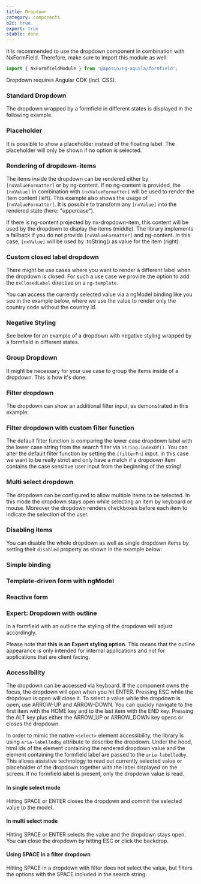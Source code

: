 ```yaml
---
title: Dropdown
category: components
b2c: true
expert: true
stable: done
---
```

It is recommended to use the dropdown component in combination with NxFormField.
Therefore, make sure to import this module as well:

```ts
import { NxFormfieldModule } from '@aposin/ng-aquila/formfield';
```

Dropdown requires Angular CDK (incl. CSS).

### Standard Dropdown
The dropdown wrapped by a formfield in different states is displayed in the following example.

<!-- example(dropdown-standard) -->

### Placeholder
It is possible to show a placeholder instead of the floating label. The placeholder will only be shown if no option is selected.

<!-- example(dropdown-placeholder) -->

### Rendering of dropdown-items
The items inside the dropdown can be rendered either by `[nxValueFormatter]` or by ng-content. If no ng-content is provided, the `[nxValue]` in combination with `[nxValueFormatter]` will be used to render the item content (left). This example also shows the usage of `[nxValueFormatter]`. It is possible to transform any `[nxValue]` into the rendered state (here: "uppercase").

If there is ng-content projected by nx-dropdown-item, this content will be used by the dropdown to display the items (middle). The library implements a fallback if you do not provide `[nxValueFormatter]` and ng-content. In this case, `[nxValue]` will be used by .toString() as value for the item (right).

<!-- example(dropdown-rendering-items) -->

### Custom closed label dropdown
There might be use cases where you want to render a different label when the dropdown is closed. For such a use case we provide the option to add the `nxClosedLabel` directive on a `ng-template`.


You can access the currently selected value via a ngModel binding like you see in the example below, where we use the value to render only the country code without the country id.

<!-- example(dropdown-custom-label) -->

### Negative Styling
See below for an example of a dropdown with negative styling wrapped by a formfield in different states.

<!-- example(dropdown-negative) -->

### Group Dropdown

It might be necessary for your use case to group the items inside of a dropdown.
This is how it's done:

<!-- example(dropdown-group) -->

### Filter dropdown

The dropdown can show an additional filter input, as demonstrated in this example:

<!-- example(dropdown-filter) -->

### Filter dropdown with custom filter function

The default filter function is comparing the lower case dropdown label with the lower case string
from the search filter via `String.indexOf()`.
You can alter the default filter function by setting the `[filterFn]` input.
In this case we want to be really strict and only have a match if a dropdown item contains the
case sensitive user input from the beginning of the string!

<!-- example(dropdown-filter-custom) -->

### Multi select dropdown

The dropdown can be configured to allow multiple items to be selected. In this
mode the dropdown stays open while selecting an item by keyboard or mouse.
Moreover the dropdown renders checkboxes before each item to indicate the selection
of the user.

<!-- example(dropdown-multi-select) -->

### Disabling items
You can disable the whole dropdown as well as single dropdown items by setting their `disabled` property as shown in the example below:
<!-- example(dropdown-disabled-items) -->

### Simple binding

<!-- example(dropdown-simple-binding) -->

### Template-driven form with ngModel

<!-- example(dropdown-template-driven) -->

### Reactive form

<!-- example(dropdown-reactive) -->

<div class="docs-expert-container">

### Expert: Dropdown with outline
In a formfield with an outline the styling of the dropdown will adjust accordingly.

Please note that **this is an Expert styling option**. This means that the outline appearance is only intended for internal applications and not for applications that are client facing.

<!-- example(dropdown-outline) -->

</div>

### Accessibility
The dropdown can be accessed via keyboard. If the component owns the focus, the dropdown will open when you hit ENTER. Pressing ESC while the dropdown is open will close it. To select a value while the dropdown is open, use ARROW-UP and ARROW-DOWN. You can quickly navigate to the first item with the HOME key and to the last item with the END key. Pressing the ALT key plus either the ARROW_UP or ARROW_DOWN key opens or closes the dropdown.

In order to mimic the native `<select>` element accessibility, the library is using `aria-labelledby` attribute to describe the dropdown. Under the hood, html ids of the element containing the rendered dropdown value and the element containing the formfield label are passed to the `aria-labelledby`. This allows assistive technology to read out currently selected value or placeholder of the dropdown together with the label displayed on the screen. If no formfield label is
present, only the dropdown value is read.


#### In single select mode
Hitting SPACE or ENTER closes the dropdown and commit the selected value to the model.

#### In multi select mode
Hitting SPACE or ENTER selects the value and the dropdown stays open. You can close the dropdown by hitting ESC or click the backdrop.

#### Using SPACE in a filter dropdown
Hitting SPACE in a dropdown with filter does not select the value, but filters the options with the SPACE included in the search string.
